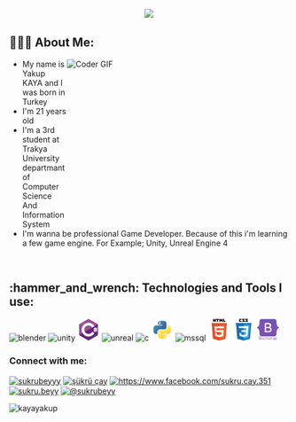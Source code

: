 <p align="center">
<img src="https://discourse.disneyheroesgame.com/uploads/default/original/3X/e/a/ead2d662a27bcd6b06feb16fc63d3dd95d199277.gif" width="500" width="1000px">
 </p>

 <h2 align="left">👨🏻‍💻 About Me:</h2>


 <img src="https://media0.giphy.com/media/55AzIlCQuYuLj4qK8j/giphy.gif?cid=790b76110c672e0a6abaa4e1b5060e32d194bd6b81b8f905&rid=giphy.gif&ct=g" alt="Coder GIF" width="400" height="300" align="right">

   <ul> 
      <li>My name is Yakup KAYA and I was born in Turkey </li>
      <li>I'm 21 years old</li>
      <li>I'm a 3rd student at Trakya University departmant of Computer Science And Information System</li>
      <li>I'm wanna be professional Game Developer. Because of this i'm learning a few game engine. For Example; Unity, Unreal Engine 4</li>    
   </ul>

 <br>
 
<h2 align="left">:hammer_and_wrench: Technologies and Tools I use:</h2>
<p align="left">
<img src="https://encrypted-tbn0.gstatic.com/images?q=tbn:ANd9GcREsOKC1vXldSaUMr31KQ7vLMK-hWA6YpZ_cbFqd1aiYfZDPPRB-l-PtFk6uXpqGf_1KLI&usqp=CAU" alt="blender"width="40" height="40"/> 
<img src="https://img.icons8.com/nolan/50/unity.png" alt="unity" width="40" height="40"/>
<img src="https://raw.githubusercontent.com/devicons/devicon/master/icons/csharp/csharp-original.svg" alt="csharp" width="40" height="40"/>
<img src="https://img.icons8.com/nolan/50/unreal-engine.png" alt="unreal" width="40" height="40"/>
<img src="https://encrypted-tbn0.gstatic.com/images?q=tbn:ANd9GcSHHId1aTBP5f2NFdCW98Eo01DVK1k4FdPRkw&usqp=CAU" alt="c" width="40" height="40"/>
<img src="https://raw.githubusercontent.com/devicons/devicon/master/icons/python/python-original.svg" alt="python" width="40" height="40"/> 
<img src="https://www.svgrepo.com/show/303229/microsoft-sql-server-logo.svg" alt="mssql" width="40" height="40"/> 
<img src="https://raw.githubusercontent.com/devicons/devicon/master/icons/html5/html5-original-wordmark.svg" alt="html5" width="40" height="40"/>
<img src="https://raw.githubusercontent.com/devicons/devicon/master/icons/css3/css3-original-wordmark.svg" alt="css3" width="40" height="40"/>
<img src="https://raw.githubusercontent.com/devicons/devicon/master/icons/bootstrap/bootstrap-plain-wordmark.svg" alt="bootstrap" width="40" height="40"/>


<h3 align="left">Connect with me:</h3>
<p align="left">
<a href="https://twitter.com/ka_ya_kup" target="blank"><img align="center" src="https://raw.githubusercontent.com/rahuldkjain/github-profile-readme-generator/master/src/images/icons/Social/twitter.svg" alt="sukrubeyyy" height="30" width="40" /></a>
<a href="https://www.linkedin.com/in/yakup-kaya-/" target="blank"><img align="center" src="https://raw.githubusercontent.com/rahuldkjain/github-profile-readme-generator/master/src/images/icons/Social/linked-in-alt.svg" alt="şükrü çay" height="30" width="40" /></a>
<a href="https://www.facebook.com/yakup.kaya.79656" target="blank"><img align="center" src="https://raw.githubusercontent.com/rahuldkjain/github-profile-readme-generator/master/src/images/icons/Social/facebook.svg" alt="https://www.facebook.com/sukru.cay.351" height="30" width="40" /></a>
<a href="https://www.instagram.com/kayakup_/" target="blank"><img align="center" src="https://raw.githubusercontent.com/rahuldkjain/github-profile-readme-generator/master/src/images/icons/Social/instagram.svg" alt="sukru.beyy" height="30" width="40" /></a>
<a href="https://medium.com/@yakupyek13" target="blank"><img align="center" src="https://raw.githubusercontent.com/rahuldkjain/github-profile-readme-generator/master/src/images/icons/Social/medium.svg" alt="@sukrubeyy" height="30" width="40" /></a>
</p>
 
 
 <p align="left"> <img src="https://komarev.com/ghpvc/?username=kayayakup&label=Profile%20views&color=0e75b6&style=flat" alt="kayayakup" /> </p>
